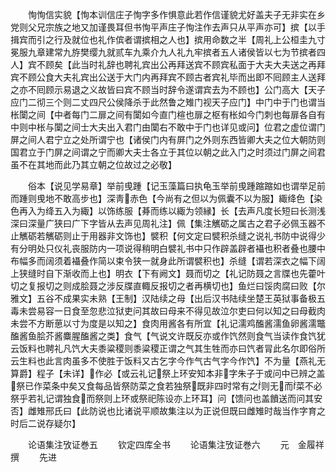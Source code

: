 <!-- { "loadSidebar": true } -->
　　恂恂信实貌【恂本训信庄子恂字多作惧意此若作信谨貌尤好盖夫子无非实在乡党则父兄宗族之地又加谨畏耳但书恂平声庄子恂注作去声只从平声亦可】摈【以手揖宾而引之行及就位也礼作傧者谓摈相之人也】摈用命数之半【周礼上公桓圭九寸冕服九章建常九斿樊缨九就贰车九乘介九人礼九牢摈者五人诸侯皆以七为节摈者四人】宾不顾矣【此当时礼辞也聘礼宾出公再拜送宾不顾宾私面于大夫大夫送之再拜宾不顾公食大夫礼宾出公送于大门内再拜宾不顾古者宾礼毕而出即不囘顾主人送拜之亦不囘顾示易退之义故皆曰宾不顾当时辞令遂谓宾去为不顾也】公门高大【天子应门二彻三个则二丈四尺公侯降杀于此然鲁之雉门视天子应门】中门中于门也谓当枨闑之间【中者每门二扉之间有闑如今直门楦也扉之枢有枨如今门刺也每扉各自有中则中枨与闑之间士大夫出入君门由闑右不敢中于门也详见或问】位君之虚位谓门屏之间人君宁立之处所谓宁也【诸侯门内有屏门之外则东西皆卿大夫之位大朝防则国君立于门屏之间谓之宁而卿大夫士各立于其位以朝之此入门之时须过门屏之间君虽不在其地而此乃其立朝之位故过之必敬】

　　俗本【说见学易章】举前曵踵【记玉藻篇曰执龟玉举前曵踵蹜蹜如也谓举足前而踵则曵地不敢高步也】深靑赤色【今尚有之但以为佩囊不以为服】緅绛色【染色再入为绛五入为緅】以饰练服【朞而练以緅为领縁】长【去声凡度长短曰长测浅深曰深量广狭曰广下字皆从去声见周礼注】佩【集注觽砺之属古之君子必佩玉器不止觽砺若觽砺则止于用器非文饰也】襞积【何文定曰襞积杀缝之说礼书防中说得少有分明处只仪礼丧服防内一项说得稍明白襞礼书中只作辟盖辟者襵也积者叠也腰中布幅多而阔须着襵叠作简以束令狭一就身此所谓襞积也】杀缝【谓若深衣之幅下阔上狭缝时自下渐收而上也】明衣【下有阙文】聂而切之【礼记防聂之言牒也先藿叶切之复报切之则成脍聂之涉反牒直輙反报切之者再横切也】鱼烂曰馁肉腐曰败【尔雅文】五谷不成果实未熟【王制】汉陆续之母【出后汉书陆续坐楚王英狱事备极五毒未尝易容一日食至忽悲泣狱吏问其故曰母来不得见故泣尔吏曰何以知之曰母截肉未尝不方断葸以寸为度是以知之】食肉用酱各有所宜【礼记濡鸡醢酱濡鱼卵酱濡鼈醢酱鱼脍芥酱麋腥醢酱之类】食气【气说文许既反亦或作饩然则食气当读作食饩犹云饭料也聘礼凡饩大夫黍粱稷则黍粱稷正谓之气其生牲而亦曰饩者冐此名尔即俗所云生料也此言肉虽多不使胜于饭料又古乞字今作气古气字今作饩】不为量【燕礼无算爵】程子【未详】作必【或云礼记祭上环安知本非字朱子于或问中已辨之盖祭已作菜条中矣又食每品皆祭防菜之食若独祭既非四时常有之则无而菜不必祭乎若礼记谓独食而祭则上环或祭祀陈设亦上环耳】问【馈问也盖饙送而问其安否】雌雉邢氏曰【此防说也比诸说平顺故集注以为正说但既曰雌雉时哉当作字育之时后二说存疑尔】

　　论语集注攷证巻五
　　钦定四库全书
　　论语集注攷证巻六
　　元　金履祥　撰
　　先进
